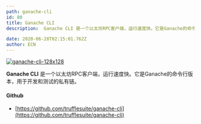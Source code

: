 ```yaml
---
path: ganache-cli
id: 80
title: Ganache CLI
description:  Ganache CLI 是一个以太坊RPC客户端，运行速度快。它是Ganache的命令行版本，用于开发和测试的私有链。 

date: 2020-06-28T02:15:01.762Z
author: ECN
---
```



[![ganache-cli-128x128](https://ethereum.consensys.net/hs-fs/hubfs/ganache-cli-128x128.png?width=128&name=ganache-cli-128x128.png)](http://bit.ly/ganache-cli-portal)

**Ganache CLI** 是一个以太坊RPC客户端，运行速度快。它是Ganache的命令行版本，用于开发和测试的私有链。 



#### Github

* [https://github.com/trufflesuite/ganache-cli](https://github.com/trufflesuite/ganache-cli)



